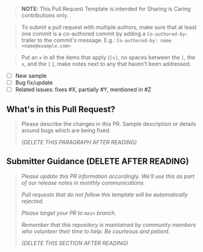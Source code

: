 > **NOTE:** This Pull Request Template is intended for Sharing is Caring contributions only.

> To submit a pull request with multiple authors, make sure that at least one commit is a co-authored commit by adding a `Co-authored-by:` trailer to the commit's message. E.g.: `Co-authored-by: name <name@example.com>`

> Put an `x` in all the items that apply (`[x]`, no spaces between the `[`, the `x`, and the `]` ), make notes next to any that haven't been addressed.

- [ ] New sample
- [ ] Bug fix/update
- [ ] Related issues: fixes #X, partially #Y, mentioned in #Z

## What's in this Pull Request?

> Please describe the changes in this PR. Sample description or details around bugs which are being fixed.
> 
> _(DELETE THIS PARAGRAPH AFTER READING)_


## Submitter Guidance (DELETE AFTER READING)
> 
> *Please update this PR information accordingly. We'll use this as part of our release notes in monthly communications.*
>
> *Pull requests that do not follow this template will be automatically rejected.*
> 
> *Please target your PR to `main` branch.*
>
> *Remember that this repository is maintained by community members who volunteer their time to help. Be courteous and patient.*
>
> _(DELETE THIS SECTION AFTER READING)_

